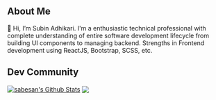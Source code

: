 ## About Me
👋 Hi, I’m Subin Adhikari. I'm a enthusiastic technical professional with complete understanding of entire software development lifecycle
from building UI components to managing backend. Strengths in Frontend development using ReactJS, Bootstrap, SCSS, etc.

## Dev Community
<a href="https://github.com/SubinAdhikari">
<img align="center" alt="sabesan's Github Stats" src="https://github-readme-stats.codestackr.vercel.app/api?username=SubinAdhikari&show_icons=true&hide_border=true&count_private=true&include_all_commits=true&theme=radical" /></a>

<a href="https://github.com/SubinAdhikari">
  <img align="center" src="https://github-readme-stats.anuraghazra1.vercel.app/api/top-langs/?username=SubinAdhikari&layout=compact&theme=radical" />
</a>



<!---
SubinAdhikari/SubinAdhikari is a ✨ special ✨ repository because its `README.md` (this file) appears on your GitHub profile.
You can click the Preview link to take a look at your changes.
--->
